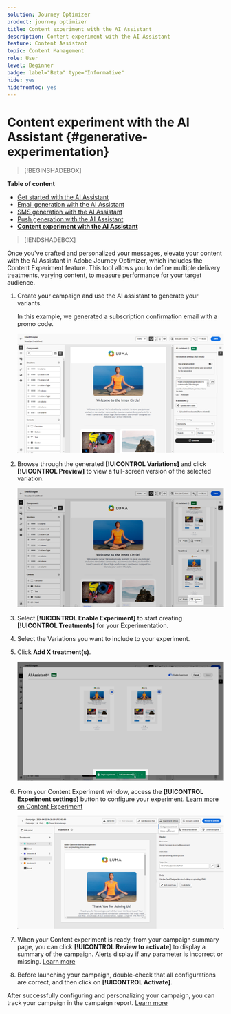 ```yaml
---
solution: Journey Optimizer
product: journey optimizer
title: Content experiment with the AI Assistant
description: Content experiment with the AI Assistant
feature: Content Assistant
topic: Content Management
role: User
level: Beginner
badge: label="Beta" type="Informative"
hide: yes
hidefromtoc: yes
---
```

# Content experiment with the AI Assistant {#generative-experimentation}

>[!BEGINSHADEBOX]

**Table of content**

* [Get started with the AI Assistant](gs-generative.md)
* [Email generation with the AI Assistant](generative-email.md)
* [SMS generation with the AI Assistant](generative-sms.md)
* [Push generation with the AI Assistant](generative-push.md)
* **[Content experiment with the AI Assistant](generative-experimentation.md)**

>[!ENDSHADEBOX]

Once you've crafted and personalized your messages, elevate your content with the AI Assistant in Adobe Journey Optimizer, which includes the Content Experiment feature. This tool allows you to define multiple delivery treatments, varying content, to measure performance for your target audience.

1. Create your campaign and use the AI assistant to generate your variants. 

    In this example, we generated a subscription confirmation email with a promo code.

    ![](assets/experiment-genai-1.png)

1. Browse through the generated **[!UICONTROL Variations]** and click **[!UICONTROL Preview]** to view a full-screen version of the selected variation.

    ![](assets/experiment-genai-2.png)

1. Select **[!UICONTROL Enable Experiment]** to start creating **[!UICONTROL Treatments]** for your Experimentation.

1. Select the Variations you want to include to your experiment.

1. Click **Add X treatment(s)**.

    ![](assets/experiment-genai-3.png)

1. From your Content Experiment window, access the **[!UICONTROL Experiment settings]** button to configure your experiment. [Learn more on Content Experiment](../campaigns/content-experiment.md)

    ![](assets/experiment-genai-4.png)

1. When your Content experiment is ready, from your campaign summary page, you can click **[!UICONTROL Review to activate]** to display a summary of the campaign. Alerts display if any parameter is incorrect or missing. [Learn more](../campaigns/content-experiment.md#treatment-experiment)

1. Before launching your campaign, double-check that all configurations are correct, and then click on **[!UICONTROL Activate]**.

After successfully configuring and personalizing your campaign, you can track your campaign in the campaign report. [Learn more](../reports/campaign-global-report.md)
